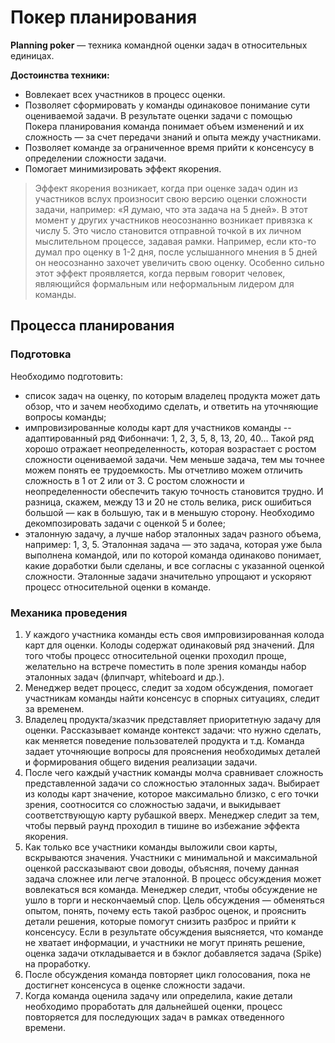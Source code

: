 # Покер планирования
**Planning poker** — техника командной оценки задач в относительных единицах.

**Достоинства техники:**
-   Вовлекает всех участников в процесс оценки.
-   Позволяет сформировать у команды одинаковое понимание сути оцениваемой задачи. В результате оценки задачи с помощью Покера планирования команда понимает объем изменений и их сложность — за счет передачи знаний и опыта между участниками.
-   Позволяет команде за ограниченное время прийти к консенсусу в определении сложности задачи.
-   Помогает минимизировать эффект якорения. 

> Эффект якорения возникает, когда при оценке задач один из участников вслух произносит свою версию оценки сложности задачи, например: «Я думаю, что эта задача на 5 дней». 
> В этот момент у других участников неосознанно возникает привязка к числу 5. Это число становится отправной точкой в их личном мыслительном процессе, задавая рамки. Например, если кто-то думал про оценку в 1-2 дня, после услышанного мнения в 5 дней он неосознанно захочет увеличить свою оценку. 
> Особенно сильно этот эффект проявляется, когда первым говорит человек, являющийся формальным или неформальным лидером для команды.

## Процесса планирования
### Подготовка

Необходимо подготовить:
-   список задач на оценку, по которым владелец продукта может дать обзор, что и зачем необходимо сделать, и ответить на уточняющие вопросы команды;
-   импровизированные колоды карт для участников команды -- адаптированный ряд Фибонначи: 1, 2, 3, 5, 8, 13, 20, 40… Такой ряд хорошо отражает неопределенность, которая возрастает с ростом сложности оцениваемой задачи. Чем меньше задача, тем мы точнее можем понять ее трудоемкость. Мы отчетливо можем отличить сложность в 1 от 2 или от 3. С ростом сложности и неопределенности обеспечить такую точность становится трудно. И разница, скажем, между 13 и 20 не столь велика, риск ошибиться большой — как в большую, так и в меньшую сторону. Необходимо декомпозировать задачи с оценкой 5 и более;
-   эталонную задачу, а лучше набор эталонных задач разного объема, например: 1, 3, 5. Эталонная задача — это задача, которая уже была выполнена командой, или по которой команда одинаково понимает, какие доработки были сделаны, и все согласны с указанной оценкой сложности. Эталонные задачи значительно упрощают и ускоряют процесс относительной оценки в команде.

### Механика проведения

1. У каждого участника команды есть своя импровизированная колода карт для оценки. Колоды содержат одинаковый ряд значений. Для того чтобы процесс относительной оценки проходил проще, желательно на встрече поместить в поле зрения команды набор эталонных задач (флипчарт, whiteboard и др.).
2. Менеджер ведет процесс, следит за ходом обсуждения, помогает участникам команды найти консенсус в спорных ситуациях, следит за временем.
3. Владелец продукта/зказчик представляет приоритетную задачу для оценки. Рассказывает команде контекст задачи: что нужно сделать, как меняется поведение пользователей продукта и т.д. Команда задает уточняющие вопросы для прояснения необходимых деталей и формирования общего видения реализации задачи.
4. После чего каждый участник команды молча сравнивает сложность представленной задачи со сложностью эталонных задач. Выбирает из колоды карт значение, которое максимально близко, с его точки зрения, соотносится со сложностью задачи, и выкидывает соответствующую карту рубашкой вверх. Менеджер следит за тем, чтобы первый раунд проходил в тишине во избежание эффекта якорения.
5. Как только все участники команды выложили свои карты, вскрываются значения. Участники с минимальной и максимальной оценкой рассказывают свои доводы, объясняя, почему данная задача сложнее или легче эталонной. В процесс обсуждения может вовлекаться вся команда. Менеджер следит, чтобы обсуждение не ушло в торги и нескончаемый спор. Цель обсуждения — обменяться опытом, понять, почему есть такой разброс оценок, и прояснить детали решения, которые помогут снизить разброс и прийти к консенсусу. Если в результате обсуждения выясняется, что команде не хватает информации, и участники не могут принять решение, оценка задачи откладывается и в бэклог добавляется задача (Spike) на проработку.
6. После обсуждения команда повторяет цикл голосования, пока не достигнет консенсуса в оценке сложности задачи.
7. Когда команда оценила задачу или определила, какие детали необходимо проработать для дальнейшей оценки, процесс повторяется для последующих задач в рамках отведенного времени.